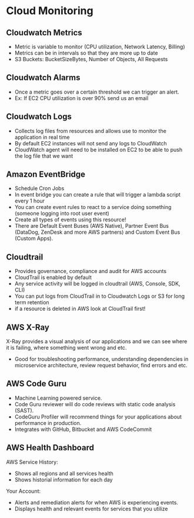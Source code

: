 # Cloud Monitoring

## Cloudwatch Metrics
- Metric is variable to monitor (CPU utilization, Network Latency, Billing)
- Metrics can be in intervals so that they are more up to date
- S3 Buckets: BucketSizeBytes, Number of Objects, All Requests
## Cloudwatch Alarms
- Once a metric goes over a certain threshold we can trigger an alert.
- Ex: If EC2 CPU utilization is over 90% send us an email
## Cloudwatch Logs
- Collects log files from resources and allows use to monitor the application in real time
- By default EC2 instances will not send any logs to CloudWatch
- CloudWatch agent will need to be installed on EC2 to be able to push the log file that we want
## Amazon EventBridge
- Schedule Cron Jobs
- In event bridge you can create a rule that will trigger a lambda script every 1 hour
- You can create event rules to react to a service doing something (someone logging into root user event)
- Create all types of events using this resource!
- There are Default Event Buses (AWS Native), Partner Event Bus (DataDog, ZenDesk and more AWS partners) and Custom Event Bus (Custom Apps).
## Cloudtrail
- Provides governance, compliance and audit for AWS accounts
- CloudTrail is enabled by default
- Any service activity will be logged in cloudtrail (AWS, Console, SDK, CLI)
- You can put logs from CloudTrail in to Cloudwatch Logs or S3 for long term retention
- if a resource is deleted in AWS look at CloudTrail first!
## AWS X-Ray
X-Ray provides a visual analysis of our applications and we can see where it is failing, where something went wrong and etc.
- Good for troubleshooting performance, understanding dependencies in microservice architecture, review request behavior, find errors and etc.
## AWS Code Guru
- Machine Learning powered service.
- Code Guru reviewer will do code reviews with static code analysis (SAST).
- CodeGuru Profiler will recommend things for your applications about performance in production.
- Integrates with GitHub, Bitbucket and AWS CodeCommit
## AWS Health Dashboard
AWS Service History:
- Shows all regions and all services health
- Shows historial information for each day

Your Account:
- Alerts and remediation alerts for when AWS is experiencing events.
- Displays health and relevant events for services that you utilize
